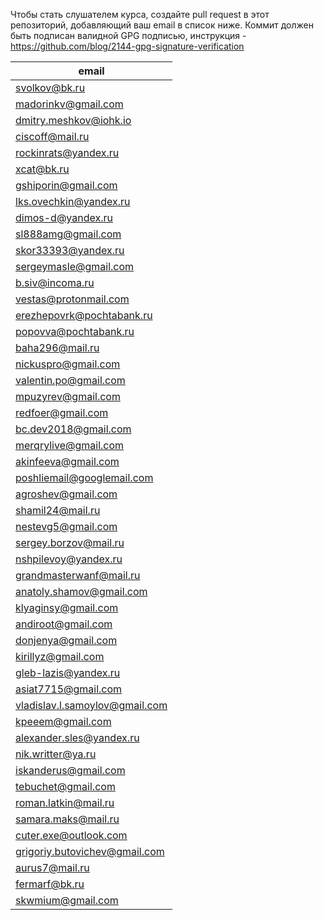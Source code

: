 ﻿Чтобы стать слушателем курса, создайте pull request в этот репозиторий, добавляющий ваш email в список ниже. Коммит должен быть подписан валидной GPG подписью, инструкция - https://github.com/blog/2144-gpg-signature-verification


| email |
| ------------- |
| svolkov@bk.ru|
| madorinkv@gmail.com|
| dmitry.meshkov@iohk.io|
| ciscoff@mail.ru|
| rockinrats@yandex.ru|
| xcat@bk.ru|
| gshiporin@gmail.com|
| lks.ovechkin@yandex.ru|
| dimos-d@yandex.ru|
| sl888amg@gmail.com |
| skor33393@yandex.ru|
| sergeymasle@gmail.com|
| b.siv@incoma.ru|
| vestas@protonmail.com|
| erezhepovrk@pochtabank.ru|
| popovva@pochtabank.ru|
| baha296@mail.ru|
| nickuspro@gmail.com|
| valentin.po@gmail.com|
| mpuzyrev@gmail.com|
| redfoer@gmail.com|
| bc.dev2018@gmail.com|
| merqrylive@gmail.com|
| akinfeeva@gmail.com |
| poshliemail@googlemail.com |
| agroshev@gmail.com |
| shamil24@mail.ru|
| nestevg5@gmail.com |
| sergey.borzov@mail.ru|
| nshpilevoy@yandex.ru|
| grandmasterwanf@mail.ru|
| anatoly.shamov@gmail.com|
| klyaginsy@gmail.com |
| andiroot@gmail.com|
| donjenya@gmail.com |
| kirillyz@gmail.com |
| gleb-lazis@yandex.ru |
| asiat7715@gmail.com |
| vladislav.l.samoylov@gmail.com |
| kpeeem@gmail.com |
| alexander.sles@yandex.ru |
| nik.writter@ya.ru |
|iskanderus@gmail.com|
| tebuchet@gmail.com | 
| roman.latkin@mail.ru |
| samara.maks@mail.ru |
| cuter.exe@outlook.com |
| grigoriy.butovichev@gmail.com |
| aurus7@mail.ru|
| fermarf@bk.ru|
| skwmium@gmail.com|
